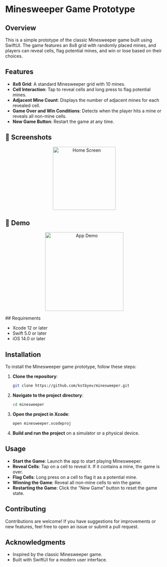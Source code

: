 # Minesweeper Game Prototype

## Overview

This is a simple prototype of the classic Minesweeper game built using SwiftUI. The game features an 8x8 grid with randomly placed mines, and players can reveal cells, flag potential mines, and win or lose based on their choices.

## Features

- **8x8 Grid**: A standard Minesweeper grid with 10 mines.
- **Cell Interaction**: Tap to reveal cells and long press to flag potential mines.
- **Adjacent Mine Count**: Displays the number of adjacent mines for each revealed cell.
- **Game Over and Win Conditions**: Detects when the player hits a mine or reveals all non-mine cells.
- **New Game Button**: Restart the game at any time.

## 📸 Screenshots

<p align="center">
  <img src="https://github.com/user-attachments/assets/204d4be9-5032-48ec-95d8-c50d4afa44fa" width="200" alt="Home Screen">
</p>

## 🎥 Demo

<p align="center">
  <img src="https://github.com/user-attachments/assets/02f83593-ec1d-4cda-9b35-230d6c403dd4" width="250" alt="App Demo">
</p>
## Requirements

- Xcode 12 or later
- Swift 5.0 or later
- iOS 14.0 or later

## Installation

To install the Minesweeper game prototype, follow these steps:

1. **Clone the repository**:
   ```bash
   git clone https://github.com/kstbyev/minesweeper.git
   ```

2. **Navigate to the project directory**:
   ```bash
   cd minesweeper
   ```

3. **Open the project in Xcode**:
   ```bash
   open minesweeper.xcodeproj
   ```

4. **Build and run the project** on a simulator or a physical device.

## Usage

- **Start the Game**: Launch the app to start playing Minesweeper.
- **Reveal Cells**: Tap on a cell to reveal it. If it contains a mine, the game is over.
- **Flag Cells**: Long press on a cell to flag it as a potential mine.
- **Winning the Game**: Reveal all non-mine cells to win the game.
- **Restarting the Game**: Click the "New Game" button to reset the game state.

## Contributing

Contributions are welcome! If you have suggestions for improvements or new features, feel free to open an issue or submit a pull request.

## Acknowledgments

- Inspired by the classic Minesweeper game.
- Built with SwiftUI for a modern user interface.
